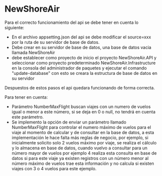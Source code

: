 # NewShoreAir

Para el correcto funcionamiento del api se debe tener en cuenta lo siguiente:

- En el archivo appsetting.json del api se debe modificar el source=xxx por la ruta de su servidor de base de datos.
- Debe crear en su servidor de base de datos, una base de datos vacia llamada NewShoreAir
- debe establecer como proyecto de inicio el proyecto NewShoreAir.API y seleccionar como proyecto predeterminado NewShoreAir.Infrastructure
  en la consola del administrador de paquetes y ejecutar el comando "update-database" con esto se creara la estructura de base de datos en su servidor

Despuestos de estos pasos el api quedara funcionando de forma correcta.

Para tener en cuenta:

- Parámetro NumberMaxFlight buscan viajes con un numero de vuelos igual o menor a este número, si se deja en 0 o null, no tendrá en cuenta este parámetro.
- Se implemento la opción de enviar un parámetro llamado NumberMaxFlight para controlar el numero máximo de vuelos para el viaje al momento de calcular y 
  de consultar en la base de datos, a esta implementación le hace falta más reglas de negocio, por ejemplo, si inicialmente solicito solo 2 vuelos máximo 
  por viaje, se realiza el cálculo y lo almacena en base de datos, cuando vuelvo a consultar para un número mayor de vuelos por ejemplo 4 realiza esta consulta
  en base de datos si para este viaje ya existen registros con un número menor al número máximo de vuelos trae esta información y no calcula si existen viajes
  con 3 o 4 vuelos para este ejemplo.

